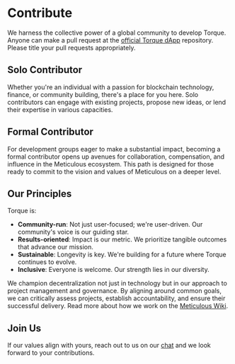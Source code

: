 # Contribute
We harness the collective power of a global community to develop Torque. Anyone can make a pull request at the [official Torque dApp](https://github.com/torquefi) repository. Please title your pull requests appropriately.

## Solo Contributor
Whether you're an individual with a passion for blockchain technology, finance, or community building, there's a place for you here. Solo contributors can engage with existing projects, propose new ideas, or lend their expertise in various capacities.

## Formal Contributor
For development groups eager to make a substantial impact, becoming a formal contributor opens up avenues for collaboration, compensation, and influence in the Meticulous ecosystem. This path is designed for those ready to commit to the vision and values of Meticulous on a deeper level.

## Our Principles

Torque is:
- **Community-run**: Not just user-focused; we're user-driven. Our community's voice is our guiding star.
- **Results-oriented**: Impact is our metric. We prioritize tangible outcomes that advance our mission.
- **Sustainable**: Longevity is key. We're building for a future where Torque continues to evolve.
- **Inclusive**: Everyone is welcome. Our strength lies in our diversity.

We champion decentralization not just in technology but in our approach to project management and governance. By aligning around common goals, we can critically assess projects, establish accountability, and ensure their successful delivery. Read more about how we work on the [Meticulous Wiki](#).

## Join Us

If our values align with yours, reach out to us on our [chat](https://t.me/torquefi) and we look forward to your contributions.